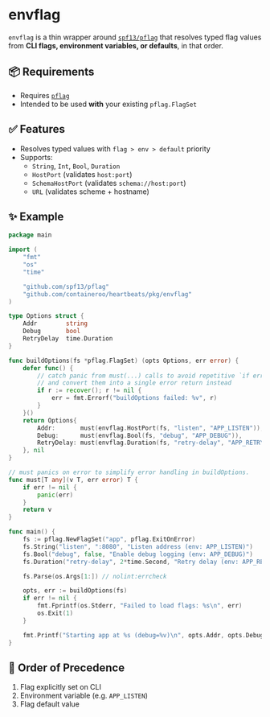 # envflag

`envflag` is a thin wrapper around [`spf13/pflag`](https://github.com/spf13/pflag) that resolves typed flag values from **CLI flags, environment variables, or defaults**, in that order.

## 📦 Requirements

- Requires [`pflag`](https://github.com/spf13/pflag)
- Intended to be used **with** your existing `pflag.FlagSet`

## ✅ Features

- Resolves typed values with `flag > env > default` priority
- Supports:
  - `String`, `Int`, `Bool`, `Duration`
  - `HostPort` (validates `host:port`)
  - `SchemaHostPort` (validates `schema://host:port`)
  - `URL` (validates scheme + hostname)

## ✨ Example

```go
package main

import (
    "fmt"
    "os"
    "time"

    "github.com/spf13/pflag"
    "github.com/containeroo/heartbeats/pkg/envflag"
)

type Options struct {
    Addr        string
    Debug       bool
    RetryDelay  time.Duration
}

func buildOptions(fs *pflag.FlagSet) (opts Options, err error) {
    defer func() {
        // catch panic from must(...) calls to avoid repetitive `if err != nil` checks
        // and convert them into a single error return instead
        if r := recover(); r != nil {
            err = fmt.Errorf("buildOptions failed: %v", r)
        }
    }()
    return Options{
        Addr:       must(envflag.HostPort(fs, "listen", "APP_LISTEN")),
        Debug:      must(envflag.Bool(fs, "debug", "APP_DEBUG")),
        RetryDelay: must(envflag.Duration(fs, "retry-delay", "APP_RETRY_DELAY")),
    }, nil
}

// must panics on error to simplify error handling in buildOptions.
func must[T any](v T, err error) T {
    if err != nil {
        panic(err)
    }
    return v
}

func main() {
    fs := pflag.NewFlagSet("app", pflag.ExitOnError)
    fs.String("listen", ":8080", "Listen address (env: APP_LISTEN)")
    fs.Bool("debug", false, "Enable debug logging (env: APP_DEBUG)")
    fs.Duration("retry-delay", 2*time.Second, "Retry delay (env: APP_RETRY_DELAY)")

    fs.Parse(os.Args[1:]) // nolint:errcheck

    opts, err := buildOptions(fs)
    if err != nil {
        fmt.Fprintf(os.Stderr, "Failed to load flags: %s\n", err)
        os.Exit(1)
    }

    fmt.Printf("Starting app at %s (debug=%v)\n", opts.Addr, opts.Debug)
}
```

## 🧪 Order of Precedence

1. Flag explicitly set on CLI
2. Environment variable (e.g. `APP_LISTEN`)
3. Flag default value
